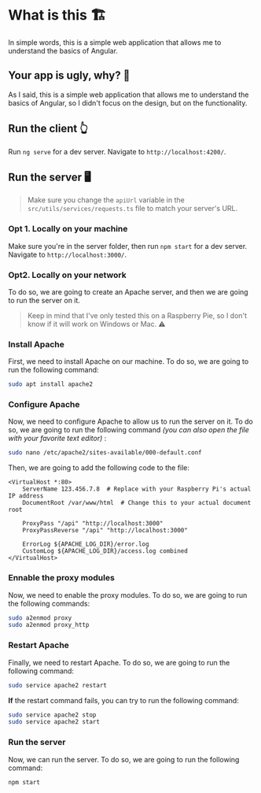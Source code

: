 # What is this 🏗️

In simple words, this is a simple web application that allows me to understand the basics of Angular.

## Your app is ugly, why? 🤮

As I said, this is a simple web application that allows me to understand the basics of Angular, so I didn't focus on the design, but on the functionality.

## Run the client 👆

Run `ng serve` for a dev server. Navigate to `http://localhost:4200/`.

## Run the server 🖥️

> Make sure you change the `apiUrl` variable in the `src/utils/services/requests.ts` file to match your server's URL.

### Opt 1. Locally on your machine

Make sure you're in the server folder, then run `npm start` for a dev server. Navigate to `http://localhost:3000/`.

### Opt2. Locally on your network
To do so, we are going to create an Apache server, and then we are going to run the server on it.

> Keep in mind that I've only tested this on a Raspberry Pie, so I don't know if it will work on Windows or Mac. ⚠️

### Install Apache
First, we need to install Apache on our machine. To do so, we are going to run the following command:

```bash
sudo apt install apache2
```

### Configure Apache
Now, we need to configure Apache to allow us to run the server on it. To do so, we are going to run the following command *(you can also open the file with your favorite text editor)* :

```bash
sudo nano /etc/apache2/sites-available/000-default.conf
```

Then, we are going to add the following code to the file:

```apacheconf
<VirtualHost *:80>
    ServerName 123.456.7.8  # Replace with your Raspberry Pi's actual IP address
    DocumentRoot /var/www/html  # Change this to your actual document root

    ProxyPass "/api" "http://localhost:3000"
    ProxyPassReverse "/api" "http://localhost:3000"

    ErrorLog ${APACHE_LOG_DIR}/error.log
    CustomLog ${APACHE_LOG_DIR}/access.log combined
</VirtualHost>
```

### Ennable the proxy modules
Now, we need to enable the proxy modules. To do so, we are going to run the following commands:

```bash
sudo a2enmod proxy
sudo a2enmod proxy_http
```

### Restart Apache
Finally, we need to restart Apache. To do so, we are going to run the following command:

```bash
sudo service apache2 restart
```

**If** the restart command fails, you can try to run the following command:

```bash
sudo service apache2 stop
sudo service apache2 start
```

### Run the server
Now, we can run the server. To do so, we are going to run the following command:

```bash
npm start
```

